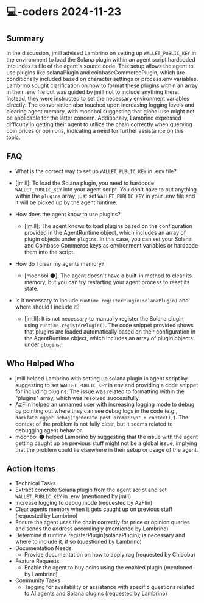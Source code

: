 # 💻-coders 2024-11-23

## Summary
 In the discussion, jmill advised Lambrino on setting up `WALLET_PUBLIC_KEY` in the environment to load the Solana plugin within an agent script hardcoded into index.ts file of the agent's source code. This setup allows the agent to use plugins like solanaPlugin and coinbaseCommercePlugin, which are conditionally included based on character settings or process.env variables. Lambrino sought clarification on how to format these plugins within an array in their .env file but was guided by jmill not to include anything there. Instead, they were instructed to set the necessary environment variables directly. The conversation also touched upon increasing logging levels and clearing agent memory, with moonboi suggesting that global use might not be applicable for the latter concern. Additionally, Lambrino expressed difficulty in getting their agent to utilize the chain correctly when querying coin prices or opinions, indicating a need for further assistance on this topic.

## FAQ
 - What is the correct way to set up `WALLET_PUBLIC_KEY` in .env file?
  - [jmill]: To load the Solana plugin, you need to hardcode `WALLET_PUBLIC_KEY` into your agent script. You don't have to put anything within the `plugins` array; just set `WALLET_PUBLIC_KEY` in your .env file and it will be picked up by the agent runtime.

- How does the agent know to use plugins?
  - [jmill]: The agent knows to load plugins based on the configuration provided in the AgentRuntime object, which includes an array of plugin objects under `plugins`. In this case, you can set your Solana and Coinbase Commerce keys as environment variables or hardcode them into the script.

- How do I clear my agents memory?
  - [moonboi 🌑]: The agent doesn't have a built-in method to clear its memory, but you can try restarting your agent process to reset its state.

- Is it necessary to include `runtime.registerPlugin(solanaPlugin)` and where should I include it?
  - [jmill]: It is not necessary to manually register the Solana plugin using `runtime.registerPlugin()`. The code snippet provided shows that plugins are loaded automatically based on their configuration in the AgentRuntime object, which includes an array of plugin objects under `plugins`.

## Who Helped Who
 - jmill helped Lambrino with setting up solana plugin in agent script by suggesting to set `WALLET_PUBLIC_KEY` in env and providing a code snippet for including plugins. The issue was related to formatting within the "plugins" array, which was resolved successfully.
- AzFlin helped an unnamed user with increasing logging mode to debug by pointing out where they can see debug logs in the code (e.g., `darkfateLogger.debug("generate post prompt:\n" + context);`). The context of the problem is not fully clear, but it seems related to debugging agent behavior.
- moonboi 🌑 helped Lambrino by suggesting that the issue with the agent getting caught up on previous stuff might not be a global issue, implying that the problem could lie elsewhere in their setup or usage of the agent.

## Action Items
 - Technical Tasks
  - Extract concrete Solana plugin from the agent script and set `WALLET_PUBLIC_KEY` in .env (mentioned by jmill)
  - Increase logging to debug mode (requested by AzFlin)
  - Clear agents memory when it gets caught up on previous stuff (requested by Lambrino)
  - Ensure the agent uses the chain correctly for price or opinion queries and sends the address accordingly (mentioned by Lambrino)
  - Determine if runtime.registerPlugin(solanaPlugin); is necessary and where to include it, if so (questioned by Lambrino)
- Documentation Needs
  - Provide documentation on how to apply rag (requested by Chiboba)
- Feature Requests
  - Enable the agent to buy coins using the enabled plugin (mentioned by Lambrino)
- Community Tasks
  - Tagging for availability or assistance with specific questions related to AI agents and Solana plugins (requested by Lambrino)

